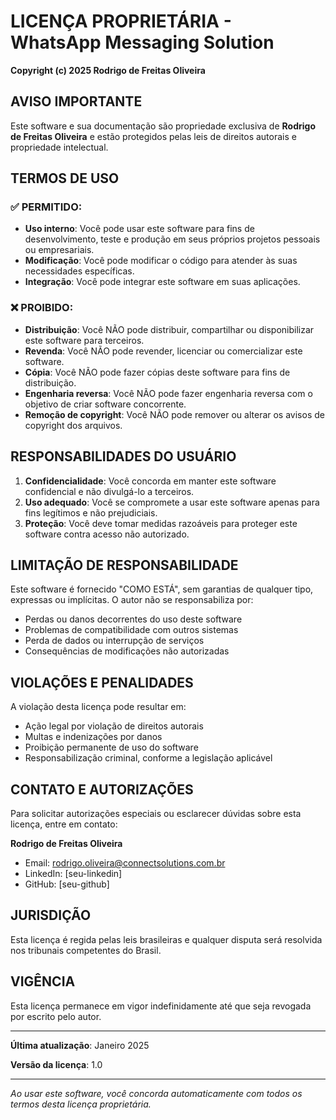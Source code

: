# LICENÇA PROPRIETÁRIA - WhatsApp Messaging Solution

**Copyright (c) 2025 Rodrigo de Freitas Oliveira**

## AVISO IMPORTANTE

Este software e sua documentação são propriedade exclusiva de **Rodrigo de Freitas Oliveira** e estão protegidos pelas leis de direitos autorais e propriedade intelectual.

## TERMOS DE USO

### ✅ PERMITIDO:
- **Uso interno**: Você pode usar este software para fins de desenvolvimento, teste e produção em seus próprios projetos pessoais ou empresariais.
- **Modificação**: Você pode modificar o código para atender às suas necessidades específicas.
- **Integração**: Você pode integrar este software em suas aplicações.

### ❌ PROIBIDO:
- **Distribuição**: Você NÃO pode distribuir, compartilhar ou disponibilizar este software para terceiros.
- **Revenda**: Você NÃO pode revender, licenciar ou comercializar este software.
- **Cópia**: Você NÃO pode fazer cópias deste software para fins de distribuição.
- **Engenharia reversa**: Você NÃO pode fazer engenharia reversa com o objetivo de criar software concorrente.
- **Remoção de copyright**: Você NÃO pode remover ou alterar os avisos de copyright dos arquivos.

## RESPONSABILIDADES DO USUÁRIO

1. **Confidencialidade**: Você concorda em manter este software confidencial e não divulgá-lo a terceiros.
2. **Uso adequado**: Você se compromete a usar este software apenas para fins legítimos e não prejudiciais.
3. **Proteção**: Você deve tomar medidas razoáveis para proteger este software contra acesso não autorizado.

## LIMITAÇÃO DE RESPONSABILIDADE

Este software é fornecido "COMO ESTÁ", sem garantias de qualquer tipo, expressas ou implícitas. O autor não se responsabiliza por:

- Perdas ou danos decorrentes do uso deste software
- Problemas de compatibilidade com outros sistemas
- Perda de dados ou interrupção de serviços
- Consequências de modificações não autorizadas

## VIOLAÇÕES E PENALIDADES

A violação desta licença pode resultar em:

- Ação legal por violação de direitos autorais
- Multas e indenizações por danos
- Proibição permanente de uso do software
- Responsabilização criminal, conforme a legislação aplicável

## CONTATO E AUTORIZAÇÕES

Para solicitar autorizações especiais ou esclarecer dúvidas sobre esta licença, entre em contato:

**Rodrigo de Freitas Oliveira**
- Email: rodrigo.oliveira@connectsolutions.com.br
- LinkedIn: [seu-linkedin]
- GitHub: [seu-github]

## JURISDIÇÃO

Esta licença é regida pelas leis brasileiras e qualquer disputa será resolvida nos tribunais competentes do Brasil.

## VIGÊNCIA

Esta licença permanece em vigor indefinidamente até que seja revogada por escrito pelo autor.

---

**Última atualização**: Janeiro 2025

**Versão da licença**: 1.0

---

*Ao usar este software, você concorda automaticamente com todos os termos desta licença proprietária.*
